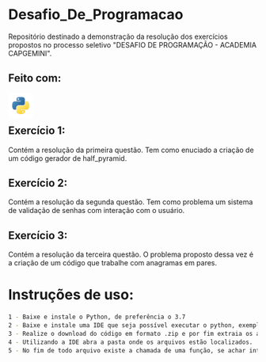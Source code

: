 # Desafio_De_Programacao

Repositório destinado a demonstração da resolução dos exercícios propostos no processo seletivo "DESAFIO DE PROGRAMAÇÃO - ACADEMIA CAPGEMINI".

## Feito com:

 <img align="left" alt="Python" width="50px" src="https://raw.githubusercontent.com/github/explore/80688e429a7d4ef2fca1e82350fe8e3517d3494d/topics/python/python.png" />

 <br>
 <br>

## Exercício 1:

Contém a resolução da primeira questão. Tem como enuciado a criação de um código gerador de half_pyramid.
<br>

## Exercício 2:

Contém a resolução da segunda questão. Tem como problema um sistema de validação de senhas com interação com o usuário.
<br>

## Exercício 3:

Contém a resolução da terceira questão. O problema proposto dessa vez é a criação de um código que trabalhe com anagramas em pares.
<br>

# Instruções de uso:

```sh
1 - Baixe e instale o Python, de preferência o 3.7
2 - Baixe e instale uma IDE que seja possível executar o python, exemplo: Pycharm ou Vscode.
3 - Realize o download do código em formato .zip e por fim extraia os arquivos para uma pasta de sua preferência.
4 - Utilizando a IDE abra a pasta onde os arquivos estão localizados.
5 - No fim de todo arquivo existe a chamada de uma função, se achar interessante coloque valores do seu gosto e, por fim, execute o script.
```
